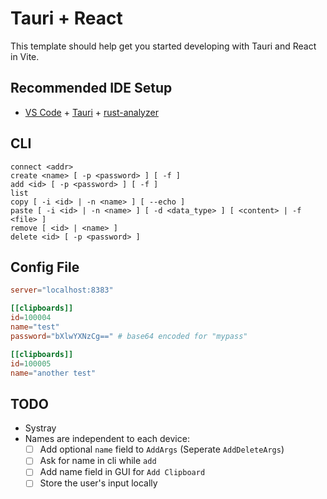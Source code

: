 # Tauri + React

This template should help get you started developing with Tauri and React in Vite.

## Recommended IDE Setup

- [VS Code](https://code.visualstudio.com/) + [Tauri](https://marketplace.visualstudio.com/items?itemName=tauri-apps.tauri-vscode) + [rust-analyzer](https://marketplace.visualstudio.com/items?itemName=rust-lang.rust-analyzer)

## CLI

```
connect <addr>
create <name> [ -p <password> ] [ -f ]
add <id> [ -p <password> ] [ -f ]
list
copy [ -i <id> | -n <name> ] [ --echo ]
paste [ -i <id> | -n <name> ] [ -d <data_type> ] [ <content> | -f <file> ]
remove [ <id> | <name> ]
delete <id> [ -p <password> ]
```

## Config File

```toml
server="localhost:8383"

[[clipboards]]
id=100004
name="test"
password="bXlwYXNzCg==" # base64 encoded for "mypass"

[[clipboards]]
id=100005
name="another test"
```

## TODO
- Systray
- Names are independent to each device:
  - [ ] Add optional `name` field to `AddArgs` (Seperate `AddDeleteArgs`)
  - [ ] Ask for name in cli while `add`
  - [ ] Add name field in GUI for `Add Clipboard`
  - [ ] Store the user's input locally